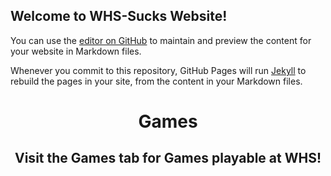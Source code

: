 ## Welcome to WHS-Sucks Website!

You can use the [editor on GitHub](https://github.com/WHS-Sucks/WHS-Sucks.github.io/edit/master/index.md) to maintain and preview the content for your website in Markdown files.

Whenever you commit to this repository, GitHub Pages will run [Jekyll](https://jekyllrb.com/) to rebuild the pages in your site, from the content in your Markdown files.

<center>
  <div style="">
    <h1>Games</h1>
    <h2>Visit the Games tab for Games playable at WHS!</h2>
    <!--# Exploits
      Visit the Exploits tab for nifty tricks at WHS!
    # Info-->
  </div>
</center>
